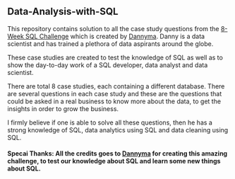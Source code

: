 ## Data-Analysis-with-SQL

This repository contains solution to all the case study questions from the [8-Week SQL Challenge](https://8weeksqlchallenge.com/) which is created by [Dannyma](https://www.linkedin.com/in/datawithdanny/). Danny is a data scientist and has trained a plethora of data aspirants around the globe. 

These case studies are created to test the knowledge of SQL as well as to show the day-to-day work of a SQL developer, data analyst and data scientist.

There are total 8 case studies, each containing a different database. There are several questions in each case study and these are the questions that could be asked in a real business to know more about the data, to get the insights in order to grow the business. 

I firmly believe if one is able to solve all these questions, then he has a strong knowledge of SQL, data analytics using SQL and data cleaning using SQL.

#### Specai Thanks: All the credits goes to [Dannyma](https://www.linkedin.com/in/datawithdanny/) for creating this amazing challenge, to test our knowledge about SQL and learn some new things about SQL.
